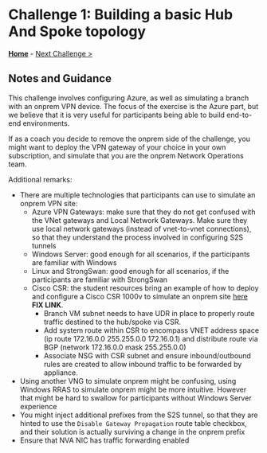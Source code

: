 # Challenge 1: Building a basic Hub And Spoke topology 

**[Home](README.md)** - [Next Challenge >](./02-AzFW.md)

## Notes and Guidance

This challenge involves configuring Azure, as well as simulating a branch with an onprem VPN device. The focus of the exercise is the Azure part, but we believe that it is very useful for participants being able to build end-to-end environments.

If as a coach you decide to remove the onprem side of the challenge, you might want to deploy the VPN gateway of your choice in your own subscription, and simulate that you are the onprem Network Operations team.

Additional remarks:

* There are multiple technologies that participants can use to simulate an onprem VPN site:
  * Azure VPN Gateways: make sure that they do not get confused with the VNet gateways and Local Network Gateways. Make sure they use local network gateways (instead of vnet-to-vnet connections), so that they understand the process involved in configuring S2S tunnels
  * Windows Server: good enough for all scenarios, if the participants are familiar with Windows
  * Linux and StrongSwan: good enough for all scenarios, if the participants are familiar with StrongSwan
  * Cisco CSR: the student resources bring an example of how to deploy and configure a Cisco CSR 1000v to simulate an onprem site [here](../Student/resources/csr ) **FIX LINK**.
    * Branch VM subnet needs to have UDR in place to properly route traffic destined to the hub/spoke via CSR.
    * Add system route within CSR to encompass VNET address space (ip route 172.16.0.0 255.255.0.0 172.16.0.1) and distribute route via BGP (network 172.16.0.0 mask 255.255.0.0)
    * Associate NSG with CSR subnet and ensure inbound/outbound rules are created to allow inbound traffic to be forwarded by appliance. 
* Using another VNG to simulate onprem might be confusing, using Windows RRAS to simulate onprem might be more intuitive. However that might be hard to swallow for participants without Windows Server experience
* You might inject additional prefixes from the S2S tunnel, so that they are hinted to use the `Disable Gateway Propagation` route table checkbox, and their solution is actually surviving a change in the onprem prefix
* Ensure that NVA NIC has traffic forwarding enabled
